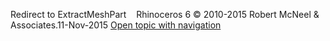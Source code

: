 ---
---

Redirect to ExtractMeshPart&#160;
&#160;
Rhinoceros 6 © 2010-2015 Robert McNeel &amp; Associates.11-Nov-2015
 [Open topic with navigation](extractmeshpart.html) 

